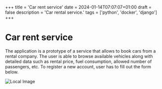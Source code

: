 +++
title = 'Car rent service'
date = 2024-01-14T07:07:07+01:00
draft = false
description = 'Car rental service.'
tags = ['python', 'docker', 'django']
+++

# Car rent service

The application is a prototype of a service that allows to book cars from a rental company. The user is able to browse available vehicles along with detailed data such as rental price, fuel consumption, allowed number of passengers, etc. To register a new account, user has to fill out the form below.

![Local Image](/cars.png)
